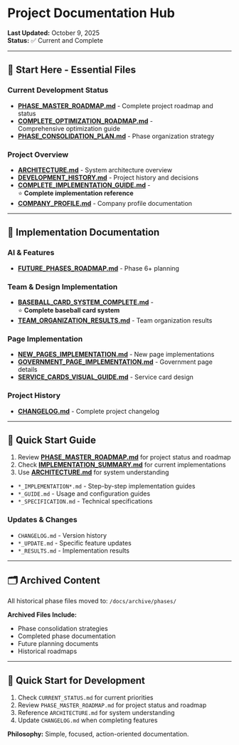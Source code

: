 # Project Documentation Hub

**Last Updated:** October 9, 2025  
**Status:** ✅ Current and Complete  

---

## 🎯 Start Here - Essential Files

### Current Development Status

- **[PHASE_MASTER_ROADMAP.md](./PHASE_MASTER_ROADMAP.md)** - Complete project roadmap and status
- **[COMPLETE_OPTIMIZATION_ROADMAP.md](../COMPLETE_OPTIMIZATION_ROADMAP.md)** -  
  Comprehensive optimization guide
- **[PHASE_CONSOLIDATION_PLAN.md](./PHASE_CONSOLIDATION_PLAN.md)** - Phase organization strategy

### Project Overview

- **[ARCHITECTURE.md](./ARCHITECTURE.md)** - System architecture overview
- **[DEVELOPMENT_HISTORY.md](./DEVELOPMENT_HISTORY.md)** - Project history and decisions
- **[COMPLETE_IMPLEMENTATION_GUIDE.md](./COMPLETE_IMPLEMENTATION_GUIDE.md)** -  
  ⭐ **Complete implementation reference**
- **[COMPANY_PROFILE.md](./COMPANY_PROFILE.md)** - Company profile documentation

---

## 📁 Implementation Documentation

### AI & Features

- **[FUTURE_PHASES_ROADMAP.md](./FUTURE_PHASES_ROADMAP.md)** - Phase 6+ planning

### Team & Design Implementation

- **[BASEBALL_CARD_SYSTEM_COMPLETE.md](./BASEBALL_CARD_SYSTEM_COMPLETE.md)** -  
  ⭐ **Complete baseball card system**
- **[TEAM_ORGANIZATION_RESULTS.md](./TEAM_ORGANIZATION_RESULTS.md)** - Team organization results

### Page Implementation

- **[NEW_PAGES_IMPLEMENTATION.md](./NEW_PAGES_IMPLEMENTATION.md)** - New page implementations
- **[GOVERNMENT_PAGE_IMPLEMENTATION.md](./GOVERNMENT_PAGE_IMPLEMENTATION.md)** - Government page details
- **[SERVICE_CARDS_VISUAL_GUIDE.md](./SERVICE_CARDS_VISUAL_GUIDE.md)** - Service card design

### Project History

- **[CHANGELOG.md](./CHANGELOG.md)** - Complete project changelog

---

## 🚀 Quick Start Guide

1. Review **[PHASE_MASTER_ROADMAP.md](./PHASE_MASTER_ROADMAP.md)** for project status and roadmap
2. Check **[IMPLEMENTATION_SUMMARY.md](./IMPLEMENTATION_SUMMARY.md)** for current implementations
3. Use **[ARCHITECTURE.md](./ARCHITECTURE.md)** for system understanding

- `*_IMPLEMENTATION*.md` - Step-by-step implementation guides
- `*_GUIDE.md` - Usage and configuration guides
- `*_SPECIFICATION.md` - Technical specifications

### Updates & Changes

- `CHANGELOG.md` - Version history
- `*_UPDATE.md` - Specific feature updates
- `*_RESULTS.md` - Implementation results

---

## 🗂️ Archived Content

All historical phase files moved to: `/docs/archive/phases/`

**Archived Files Include:**

- Phase consolidation strategies  
- Completed phase documentation
- Future planning documents
- Historical roadmaps

---

## 🚀 Quick Start for Development

1. Check `CURRENT_STATUS.md` for current priorities
2. Review `PHASE_MASTER_ROADMAP.md` for project status and roadmap
3. Reference `ARCHITECTURE.md` for system understanding
4. Update `CHANGELOG.md` when completing features

**Philosophy:** Simple, focused, action-oriented documentation.
